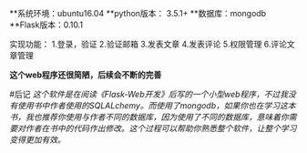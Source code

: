 **系统环境：ubuntu16.04
**python版本： 3.5.1+
**数据库：mongodb
**Flask版本：0.10.1

实现功能：
  1.登录，验证
  2.验证邮箱
  3.发表文章
  4.发表评论
  5.权限管理
  6.评论文章管理


**这个web程序还很简陋，后续会不断的完善**


#后记
*这个软件是在阅读《Flask-Web开发》后写的一个小型web程序，不过我没有使用书中作者使用的SQLALchemy。而使用了mongodb，如果你也在学习这本书，我也推荐你使用与作者不同的数据库，因为使用了不同的数据库，意味着你需要对作者在书中的代码作出修改。这个过程可以帮助你熟悉整个软件，让整个学习变得更加有效。*
